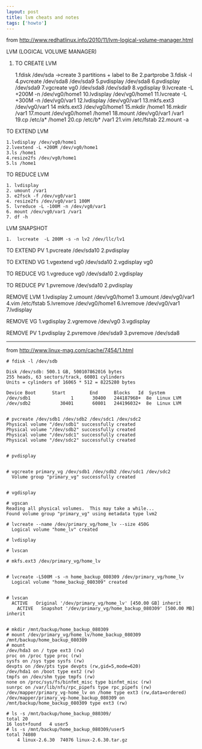 ```yaml
---
layout: post
title: lvm cheats and notes
tags: ['howto']
---
```


from http://www.redhatlinux.info/2010/11/lvm-logical-volume-manager.html

LVM (LOGICAL VOLUME MANAGER)
1. TO CREATE LVM

    1.fdisk /dev/sda   ->create 3 partitions + label to 8e
    2.partprobe
    3.fdisk -l
    4.pvcreate /dev/sda8 /dev/sda9
    5.pvdisplay /dev/sda8
    6.pvdisplay /dev/sda9
    7.vgcreate vg0 /dev/sda8 /dev/sda9
    8.vgdisplay 
    9.lvcreate -L +200M -n /dev/vg0/home1
    10.lvdisplay /dev/vg0/home1
    11.lvcreate -L +300M -n /dev/vg0/var1
    12.lvdisplay /dev/vg0/var1 
    13.mkfs.ext3 /dev/vg0/var1
    14 mkfs.ext3 /dev/vg0/home1 
    15.mkdir /home1
    16.mkdir /var1
    17.mount /dev/vg0/home1 /home1
    18.mount /dev/vg0/var1 /var1
    19.cp /etc/a* /home1
    20.cp /etc/b* /var1
    21.vim /etc/fstab 
    22.mount -a

TO EXTEND LVM

    1.lvdisplay /dev/vg0/home1
    2.lvextend -L +200M /dev/vg0/home1
    3.ls /home1
    4.resize2fs /dev/vg0/home1
    5.ls /home1

TO REDUCE LVM

    1. lvdisplay 
    2. umount /var1
    3. e2fsck -f /dev/vg0/var1
    4. resize2fs /dev/vg0/var1 100M
    5. lvreduce -L -100M -n /dev/vg0/var1
    6. mount /dev/vg0/var1 /var1
    7. df -h 

LVM SNAPSHOT

    1.  lvcreate  -L 200M -s -n lv2 /dev/llc/lv1

TO EXTEND PV
    1.pvcreate /dev/sda10
    2.pvdisplay
  
TO EXTEND VG
    1.vgextend vg0 /dev/sda10
    2.vgdisplay vg0

TO REDUCE VG
    1.vgreduce vg0 /dev/sda10
    2.vgdisplay 

TO REDUCE PV
    1.pvremove /dev/sda10
    2.pvdisplay 

REMOVE LVM
    1.lvdisplay 
    2.umount /dev/vg0/home1 
    3.umount /dev/vg0/var1
    4.vim /etc/fstab 
    5.lvremove /dev/vg0/home1 
    6.lvremove /dev/vg0/var1 
    7.lvdisplay 

REMOVE VG
    1.vgdisplay 
    2.vgremove /dev/vg0
    3.vgdisplay 

REMOVE PV
    1.pvdisplay 
    2.pvremove /dev/sda9
    3.pvremove /dev/sda8



---

from http://www.linux-mag.com/cache/7454/1.html


    # fdisk -l /dev/sdb

    Disk /dev/sdb: 500.1 GB, 500107862016 bytes
    255 heads, 63 sectors/track, 60801 cylinders
    Units = cylinders of 16065 * 512 = 8225280 bytes

    Device Boot      Start         End      Blocks   Id  System
    /dev/sdb1               1       30400   244187968+  8e  Linux LVM
    /dev/sdb2           30401       60801   244196032+  8e  Linux LVM
   

    # pvcreate /dev/sdb1 /dev/sdb2 /dev/sdc1 /dev/sdc2
    Physical volume "/dev/sdb1" successfully created
    Physical volume "/dev/sdb2" successfully created
    Physical volume "/dev/sdc1" successfully created
    Physical volume "/dev/sdc2" successfully created


    # pvdisplay


    # vgcreate primary_vg /dev/sdb1 /dev/sdb2 /dev/sdc1 /dev/sdc2
      Volume group "primary_vg" successfully created


    # vgdisplay

    # vgscan
    Reading all physical volumes.  This may take a while...
    Found volume group "primary_vg" using metadata type lvm2
  
    # lvcreate --name /dev/primary_vg/home_lv --size 450G
      Logical volume "home_lv" created

    # lvdisplay

    # lvscan

    # mkfs.ext3 /dev/primary_vg/home_lv


    # lvcreate -L500M -s -n home_backup_080309 /dev/primary_vg/home_lv
      Logical volume "home_backup_080309" created


    # lvscan
      ACTIVE   Original '/dev/primary_vg/home_lv' [450.00 GB] inherit
        ACTIVE   Snapshot '/dev/primary_vg/home_backup_080309' [500.00 MB] inherit


    # mkdir /mnt/backup/home_backup_080309
    # mount /dev/primary_vg/home_lv/home_backup_080309 /mnt/backup/home_backup_080309
    # mount
    /dev/hda3 on / type ext3 (rw)
    proc on /proc type proc (rw)
    sysfs on /sys type sysfs (rw)
    devpts on /dev/pts type devpts (rw,gid=5,mode=620)
    /dev/hda1 on /boot type ext2 (rw)
    tmpfs on /dev/shm type tmpfs (rw)
    none on /proc/sys/fs/binfmt_misc type binfmt_misc (rw)
    sunrpc on /var/lib/nfs/rpc_pipefs type rpc_pipefs (rw)
    /dev/mapper/primary_vg-home_lv on /home type ext3 (rw,data=ordered)
    /dev/mapper/primary_vg-home_backup_080309 on /mnt/backup/home_backup_080309 type ext3 (rw)
    
    # ls -s /mnt/backup/home_backup_080309/
    total 20
    16 lost+found   4 user5
    # ls -s /mnt/backup/home_backup_080309/user5
    total 74080
        4 linux-2.6.30  74076 linux-2.6.30.tar.gz


